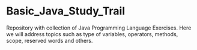 # Basic_Java_Study_Trail
Repository with collection of Java Programming Language Exercises. Here we will address topics such as type of variables, operators, methods, scope, reserved words and others.
